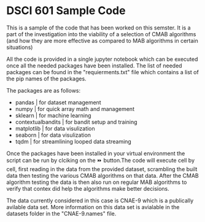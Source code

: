 # DSCI 601 Sample Code
This is a sample of the code that has been worked on this semster. It is a part of the investigation into the viability of a selection of CMAB algorithms (and how they are more effective as compared to MAB algorithms in certain situations)

All the code is provided in a single jupyter notebook which can be executed once all the needed packages have been installed. The list of needed packages can be found in the "requierments.txt" file which contains a list of the pip names of the packages. 

The packages are as follows:
- pandas                | for dataset management 
- numpy                 | for quick array math and management
- sklearn               | for machine learning
- contextualbandits     | for bandit setup and training
- matplotlib            | for data visulization
- seaborn               | for data visulization
- tqdm                  | for streamlining looped data streaming

Once the packages have been installed in your virtual environment the script can be run by clciking on the ⏩  button.The code will execute cell by cell, first reading in the data from the provided dataset, scrambling the built data then testing the various CMAB algorithms on that data. After the CMAB algorithm testing the data is then also run on regular MAB algorithms to verify that contex did help the algorithms make better decisions.

The data currently considered in this case is CNAE-9 which is a publically avilable data set. More information on this data set is avialable in the datasets folder in the "CNAE-9.names" file.